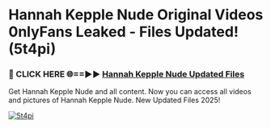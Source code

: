 # Hannah Kepple Nude Original Videos 0nlyFans Leaked - Files Updated! (5t4pi)

<h3>🔴 CLICK HERE 🌐==►► <a href="https://tinyurl.com/4mcuefdz" rel="nofollow">Hannah Kepple Nude Updated Files</a></h3>

Get Hannah Kepple Nude and all content. Now you can access all videos and pictures of Hannah Kepple Nude. New Updated Files 2025!

[![5t4pi](https://i.imgur.com/StAQSOY.gif)](https://tinyurl.com/4mcuefdz)
